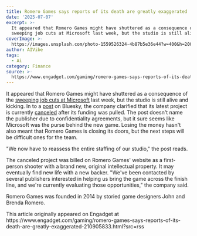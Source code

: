 ```yaml
---
title: Romero Games says reports of its death are greatly exaggerated
date: '2025-07-07'
excerpt: >-
  It appeared that Romero Games might have shuttered as a consequence of the
  sweeping job cuts at Microsoft last week, but the studio is still alive and...
coverImage: >-
  https://images.unsplash.com/photo-1559526324-4b87b5e36e44?w=400&h=200&fit=crop&auto=format
author: AIVibe
tags:
  - Ai
category: Finance
source: >-
  https://www.engadget.com/gaming/romero-games-says-reports-of-its-death-are-greatly-exaggerated-210905833.html?src=rss
---
```

<p>It appeared that Romero Games might have shuttered as a consequence of the <a data-i13n="elm:context_link;elmt:doNotAffiliate;cpos:1;pos:1" class="no-affiliate-link" href="https://www.engadget.com/gaming/xbox/microsoft-gaming-division-suffers-further-layoffs-142430386.html"><ins>sweeping job cuts at Microsoft</ins></a> last week, but the studio is still alive and kicking. In to a <a data-i13n="elm:context_link;elmt:doNotAffiliate;cpos:2;pos:1" class="no-affiliate-link" href="https://bsky.app/profile/romerogames.bsky.social/post/3ltfjxsyavs23"><ins>post</ins></a> on Bluesky, the company clarified that its latest project is currently <a data-i13n="elm:context_link;elmt:doNotAffiliate;cpos:3;pos:1" class="no-affiliate-link" href="https://www.engadget.com/gaming/xbox/xbox-was-funding-romero-games-new-game-but-layoffs-have-left-the-project-in-crisis-172234905.html">canceled</a> after its funding was pulled. The post doesn't name the publisher due to confidentiality agreements, but it sure seems like Microsoft was the purse behind the new game. Losing the money hasn't also meant that Romero Games is closing its doors, but the next steps will be difficult ones for the team.</p>
<p>"We now have to reassess the entire staffing of our studio," the post reads.</p>
<span id="end-legacy-contents"></span><p>The canceled project was billed on Romero Games' website as a first-person shooter with a brand new, original intellectual property. It may eventually find new life with a new backer. "We've been contacted by several publishers interested in helping us bring the game across the finish line, and we're currently evaluating those opportunities," the company said.</p>
<p>Romero Games was founded in 2014 by storied game designers John and Brenda Romero.&nbsp;</p>This article originally appeared on Engadget at https://www.engadget.com/gaming/romero-games-says-reports-of-its-death-are-greatly-exaggerated-210905833.html?src=rss

